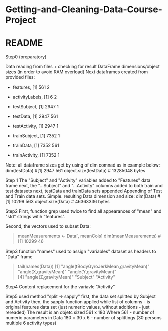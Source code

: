 # Getting-and-Cleaning-Data-Course-Project
# README

Step0 (preparatory)

Data reading from files + checking for result DataFrame dimensions/object sizes (in order to avoid RAM overload)
Next dataframes created from provided files:

- features, [1] 561  2
- activityLabels, [1] 6 2

- testSubject, [1] 2947    1
- testData, [1] 2947  561
- testActivity, [1] 2947    1

- trainSubject, [1] 7352    1
- trainData, [1] 7352  561
- trainActivity, [1] 7352    1

Note: all dataframe sizes get by using of dim comnad as in example below:
dim(testData) #[1] 2947  561
object.size(testData) # 13285048 bytes

 
 Step 1
The "Subject" and "Activity" variables added to "Features" data frame 
 next, the "...Subject" and "...Activity" columns added to both train and test datasets
 next, testData and trainData sets appended
Appending of Test and Train data sets. Simple.
resulting Data dimension and size:
 dim(Data) # [1] 10299   563
 object.size(Data) # 46363336 bytes
 
 
 Step2
 First, function grep used twice to find all appearances of "mean" and "std"
 strings witih "features".
 
 Second, the vectors used to subset Data:
 > meanMeasurements <- Data[, meanCols]
 > dim(meanMeasurements) # [1] 10299    46
 
 Step3
 function "names" used to assign "variables" dataset  as headers to "Data" frame
 > tail(names(Data))
[1] "angle(tBodyGyroJerkMean,gravityMean)" "angle(X,gravityMean)"                 "angle(Y,gravityMean)"                
[4] "angle(Z,gravityMean)"                 "Subject"                              "Activity"    

 Step4
 Content replacement for the variavle "Activity"
 
 Step5
 used method "split -> sapply"
 first, the data set splitted by Subject and Activity
 then, the sapply function applied while list of columns - is original features data set
 (just numeric values, without additions - just rereaded)
 The result is  an objetc sized 561 x 180
 Where 561 - number of numeric parameters in Data
 180 = 30 x 6  - number of splittings (30 persons multiple 6 activity types)
 
 
